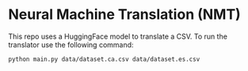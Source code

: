 # Neural Machine Translation (NMT)

This repo uses a HuggingFace model to translate a CSV. To run the translator use the following command:

```
python main.py data/dataset.ca.csv data/dataset.es.csv
```
